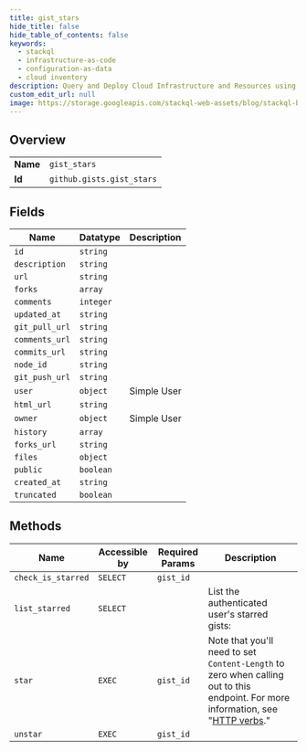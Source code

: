 ```yaml
---
title: gist_stars
hide_title: false
hide_table_of_contents: false
keywords:
  - stackql
  - infrastructure-as-code
  - configuration-as-data
  - cloud inventory
description: Query and Deploy Cloud Infrastructure and Resources using SQL
custom_edit_url: null
image: https://storage.googleapis.com/stackql-web-assets/blog/stackql-blog-post-featured-image.png
---
```

  
    

## Overview
<table><tbody>
<tr><td><b>Name</b></td><td><code>gist_stars</code></td></tr>
<tr><td><b>Id</b></td><td><code>github.gists.gist_stars</code></td></tr>
</tbody></table>

## Fields
| Name | Datatype | Description |
| ---- | -------- | ----------- |
| `id` | `string` |  |
| `description` | `string` |  |
| `url` | `string` |  |
| `forks` | `array` |  |
| `comments` | `integer` |  |
| `updated_at` | `string` |  |
| `git_pull_url` | `string` |  |
| `comments_url` | `string` |  |
| `commits_url` | `string` |  |
| `node_id` | `string` |  |
| `git_push_url` | `string` |  |
| `user` | `object` | Simple User |
| `html_url` | `string` |  |
| `owner` | `object` | Simple User |
| `history` | `array` |  |
| `forks_url` | `string` |  |
| `files` | `object` |  |
| `public` | `boolean` |  |
| `created_at` | `string` |  |
| `truncated` | `boolean` |  |
## Methods
| Name | Accessible by | Required Params | Description |
| ---- | ------------- | --------------- | ----------- |
| `check_is_starred` | `SELECT` | `gist_id` |  |
| `list_starred` | `SELECT` |  | List the authenticated user's starred gists: |
| `star` | `EXEC` | `gist_id` | Note that you'll need to set `Content-Length` to zero when calling out to this endpoint. For more information, see "[HTTP verbs](https://docs.github.com/rest/overview/resources-in-the-rest-api#http-verbs)." |
| `unstar` | `EXEC` | `gist_id` |  |
